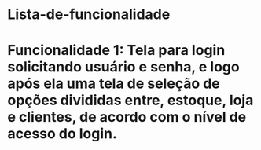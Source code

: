 # Lista-de-funcionalidade

# Funcionalidade 1: Tela para login solicitando usuário e senha, e logo após ela uma tela de seleção de opções divididas entre, estoque, loja e clientes, de acordo com o nível de acesso do login.